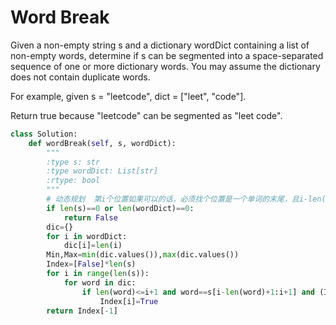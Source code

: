 #  Word Break

Given a non-empty string s and a dictionary wordDict containing a list of non-empty words, determine if s can be segmented into a space-separated sequence of one or more dictionary words. You may assume the dictionary does not contain duplicate words.

For example, given
s = "leetcode",
dict = ["leet", "code"].

Return true because "leetcode" can be segmented as "leet code".


```py
class Solution:
    def wordBreak(self, s, wordDict):
        """
        :type s: str
        :type wordDict: List[str]
        :rtype: bool
        """
        # 动态规划  第i个位置如果可以的话，必须找个位置是一个单词的末尾，且i-len(word)也是单词的末尾
        if len(s)==0 or len(wordDict)==0:
            return False
        dic={}
        for i in wordDict:
            dic[i]=len(i)
        Min,Max=min(dic.values()),max(dic.values())
        Index=[False]*len(s)
        for i in range(len(s)):
            for word in dic:
                if len(word)<=i+1 and word==s[i-len(word)+1:i+1] and (Index[i-len(word)] or i-len(word)==-1):
                    Index[i]=True
        return Index[-1]
```
